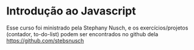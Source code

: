 # Introdução ao Javascript

Esse curso foi ministrado pela Stephany Nusch, e os exercícios/projetos (contador, to-do-list) podem ser encontrados no github dela https://github.com/stebsnusch 